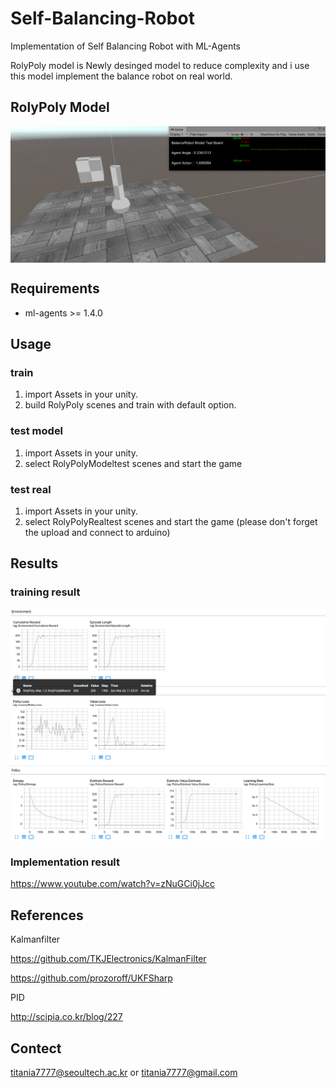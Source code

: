 # Self-Balancing-Robot
Implementation of Self Balancing Robot with ML-Agents

RolyPoly model is Newly desinged model to reduce complexity and i use this model implement the balance robot on real world.

## RolyPoly Model
<img align="center" src="figures/RolyPolyModelTest.gif" width="750">

## Requirements
*   ml-agents >= 1.4.0

## Usage
### train
1. import Assets in your unity.
2. build RolyPoly scenes and train with default option.
### test model
1. import Assets in your unity.
2. select RolyPolyModeltest scenes and start the game
### test real
1. import Assets in your unity.
2. select RolyPolyRealtest scenes and start the game (please don't forget the upload and connect to arduino)

## Results
### training result
<img align="center" src="figures/RolyPolyResult.PNG" width="750">

### Implementation result
https://www.youtube.com/watch?v=zNuGCi0jJcc

## References
Kalmanfilter

https://github.com/TKJElectronics/KalmanFilter

https://github.com/prozoroff/UKFSharp

PID

http://scipia.co.kr/blog/227

## Contect

titania7777@seoultech.ac.kr or titania7777@gmail.com